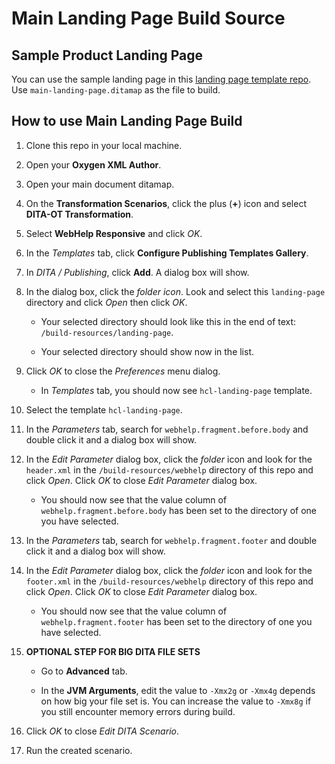# Main Landing Page Build Source

## Sample Product Landing Page

You can use the sample landing page in this [landing page template repo](https://git.cwp.pnp-hcl.com/CWPdoc/landing-page-template). Use `main-landing-page.ditamap` as the file to build.

## How to use Main Landing Page Build

1. Clone this repo in your local machine.

2. Open your **Oxygen XML Author**.

3. Open your main document ditamap.

4. On the **Transformation Scenarios**, click the plus (**+**) icon and select **DITA-OT Transformation**.

5. Select **WebHelp Responsive** and click _OK_.

6. In the _Templates_ tab, click **Configure Publishing Templates Gallery**.

7. In _DITA / Publishing_, click **Add**. A dialog box will show.

8. In the dialog box, click the _folder icon_. Look and select this `landing-page` directory and click _Open_ then click _OK_.

   - Your selected directory should look like this in the end of text: `/build-resources/landing-page`.

   - Your selected directory should show now in the list.

9. Click _OK_ to close the _Preferences_ menu dialog.

   - In _Templates_ tab, you should now see `hcl-landing-page` template.

10. Select the template `hcl-landing-page`.

11. In the _Parameters_ tab, search for `webhelp.fragment.before.body` and double click it and a dialog box will show.

12. In the _Edit Parameter_ dialog box, click the _folder_ icon and look for the `header.xml` in the `/build-resources/webhelp` directory of this repo and click _Open_. Click _OK_ to close _Edit Parameter_ dialog box.

    - You should now see that the value column of `webhelp.fragment.before.body` has been set to the directory of one you have selected.

13. In the _Parameters_ tab, search for `webhelp.fragment.footer` and double click it and a dialog box will show.

14. In the _Edit Parameter_ dialog box, click the _folder_ icon and look for the `footer.xml` in the `/build-resources/webhelp` directory of this repo and click _Open_. Click _OK_ to close _Edit Parameter_ dialog box.

    - You should now see that the value column of `webhelp.fragment.footer` has been set to the directory of one you have selected.

15. **OPTIONAL STEP FOR BIG DITA FILE SETS**

    - Go to  **Advanced** tab.

    - In the **JVM Arguments**, edit the value to `-Xmx2g` or `-Xmx4g` depends on how big your file set is. You can increase the value to `-Xmx8g` if you still encounter memory errors during build.

16. Click _OK_ to close _Edit DITA Scenario_.

17. Run the created scenario.
